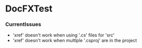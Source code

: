 # DocFXTest

### CurrentIssues
- 'xref' doesn't work when using '.cs' files for 'src'
- 'xref' doesn't work when multlple '.csproj' are in the project
